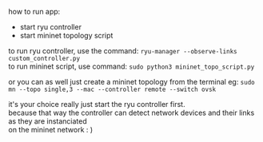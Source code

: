 how to run app:  

- start ryu controller  
- start mininet topology script  



to run ryu controller, use the command:  `ryu-manager --observe-links custom_controller.py`  
to run mininet script, use command:      `sudo python3 mininet_topo_script.py`  
  
    
      

or you can as well just create a mininet topology from the terminal eg: `sudo mn --topo single,3 --mac --controller remote --switch ovsk`  

it's your choice really just start the ryu controller first.  
because that way the controller can detect network devices and their links as they are instanciated   
on the mininet network : )


